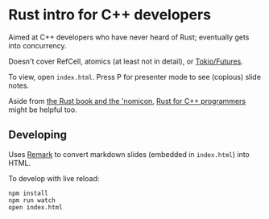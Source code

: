 # Rust intro for C++ developers

Aimed at C++ developers who have never heard of Rust; eventually gets into concurrency.

Doesn't cover RefCell, atomics (at least not in detail), or [Tokio/Futures](https://tokio.rs/).

To view, open `index.html`. Press P for presenter mode to see (copious) slide notes.

Aside from [the Rust book and the 'nomicon](https://doc.rust-lang.org/), [Rust for C++ programmers](https://github.com/nrc/r4cppp) might be helpful too.

## Developing

Uses [Remark](https://github.com/gnab/remark/) to convert markdown slides (embedded in `index.html`) into HTML.

To develop with live reload:

```
npm install
npm run watch
open index.html
```
